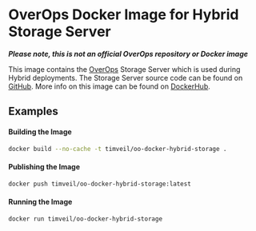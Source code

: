 # OverOps Docker Image for Hybrid Storage Server

__*Please note, this is not an official OverOps repository or Docker image*__

This image contains the [OverOps](http://www.overops.com) Storage Server which is used during Hybrid deployments.  The Storage Server source code can be found on [GitHub](https://github.com/takipi/takipi-storage).  More info on this image can be found on [DockerHub](https://hub.docker.com/r/timveil/oo-docker-hybrid-storage/).

## Examples

#### Building the Image

```bash
docker build --no-cache -t timveil/oo-docker-hybrid-storage .
```

#### Publishing the Image

```bash
docker push timveil/oo-docker-hybrid-storage:latest
```

#### Running the Image

```bash
docker run timveil/oo-docker-hybrid-storage
```

